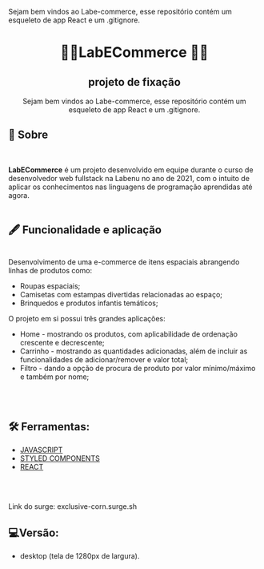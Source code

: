 Sejam bem vindos ao Labe-commerce, esse repositório contém um esqueleto de app React e um .gitignore.


<h1 align = "center"> 👩‍🚀LabECommerce 👨‍🚀 </h1>
<h2 align = "center"> projeto de fixação</h2>


<p align = "center">Sejam bem vindos ao Labe-commerce, esse repositório contém um esqueleto de app React e um .gitignore.  </p>

## 🚨 Sobre 
</BR>


**LabECommerce** é um projeto desenvolvido em equipe durante o  curso de desenvolvedor web fullstack  na  Labenu no ano de 2021, com o intuito de aplicar os conhecimentos nas linguagens de programação aprendidas até agora.
</BR>
</BR>

## 🖋 Funcionalidade e aplicação 
</BR>
Desenvolvimento de uma e-commerce de itens espaciais  abrangendo linhas de produtos como: 


    
- Roupas espaciais;
- Camisetas com estampas divertidas relacionadas ao espaço; 
- Brinquedos e produtos infantis temáticos; 
   


 O projeto em si possui três grandes aplicações:

-  Home - mostrando os produtos, com aplicabilidade de ordenação crescente e decrescente; 
- Carrinho - mostrando as  quantidades adicionadas, além de incluir  as funcionalidades  de adicionar/remover e valor total; 
- Filtro - dando a opção de procura de produto por valor mínimo/máximo e também por nome; 


</br>
</br>

## 🛠 Ferramentas:


- [JAVASCRIPT](https://www.javascript.com/)
- [STYLED COMPONENTS](https://styled-components.com/)
- [REACT](https://pt-br.reactjs.org/)

</BR>
</BR>

Link do surge: exclusive-corn.surge.sh

## 💻Versão:
- desktop (tela de 1280px de largura).
    









